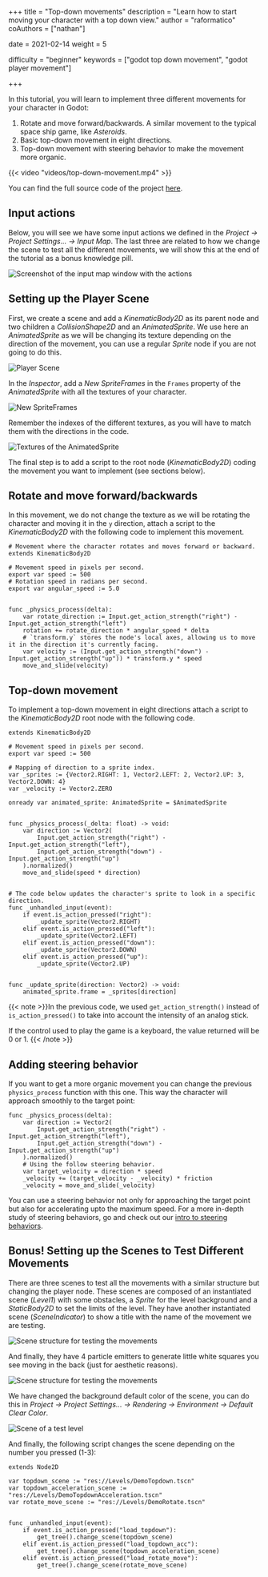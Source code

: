 +++
title = "Top-down movements"
description = "Learn how to start moving your character with a top down view."
author = "raformatico"
coAuthors = ["nathan"]

date = 2021-02-14
weight = 5

difficulty = "beginner"
keywords = ["godot top down movement", "godot player movement"]

+++

In this tutorial, you will learn to implement three different movements for your character in Godot:
1. Rotate and move forward/backwards. A similar movement to the typical space ship game, like _Asteroids_.
2. Basic top-down movement in eight directions.
3. Top-down movement with steering behavior to make the movement more organic.

{{< video "videos/top-down-movement.mp4" >}}

You can find the full source code of the project [here](https://github.com/GDQuest/godot-mini-tuts-demos/tree/master/2d/top-down-movement).

## Input actions

Below, you will see we have some input actions we defined in the _Project -> Project Settings... -> Input Map_. The last three are related to how we change the scene to test all the different movements, we will show this at the end of the tutorial as a bonus knowledge pill.

![Screenshot of the input map window with the actions](images/input_map.png)

## Setting up the Player Scene

First, we create a scene and add a _KinematicBody2D_ as its parent node and two children a _CollisionShape2D_ and an _AnimatedSprite_. We use here an _AnimatedSprite_ as we will be changing its texture depending on the direction of the movement, you can use a regular _Sprite_ node if you are not going to do this.

![Player Scene](images/player_nodes.png)

In the _Inspector_, add a _New SpriteFrames_ in the `Frames` property of the _AnimatedSprite_ with all the textures of your character. 

![New SpriteFrames](images/animated_sprite_1.png)

Remember the indexes of the different textures, as you will have to match them with the directions in the code.

![Textures of the AnimatedSprite](images/animated_sprite_2.png)

The final step is to add a script to the root node (_KinematicBody2D_) coding the movement you want to implement (see sections below).

## Rotate and move forward/backwards

In this movement, we do not change the texture as we will be rotating the character and moving it in the `y` direction, attach a script to the _KinematicBody2D_ with the following code to implement this movement.

```gdscript
# Movement where the character rotates and moves forward or backward.
extends KinematicBody2D

# Movement speed in pixels per second.
export var speed := 500
# Rotation speed in radians per second.
export var angular_speed := 5.0


func _physics_process(delta):
	var rotate_direction := Input.get_action_strength("right") - Input.get_action_strength("left")
	rotation += rotate_direction * angular_speed * delta
	# `transform.y` stores the node's local axes, allowing us to move it in the direction it's currently facing.
	var velocity := (Input.get_action_strength("down") - Input.get_action_strength("up")) * transform.y * speed
	move_and_slide(velocity)
```

## Top-down movement

To implement a top-down movement in eight directions attach a script to the _KinematicBody2D_ root node with the following code.

```gdscript
extends KinematicBody2D

# Movement speed in pixels per second.
export var speed := 500

# Mapping of direction to a sprite index.
var _sprites := {Vector2.RIGHT: 1, Vector2.LEFT: 2, Vector2.UP: 3, Vector2.DOWN: 4}
var _velocity := Vector2.ZERO

onready var animated_sprite: AnimatedSprite = $AnimatedSprite


func _physics_process(_delta: float) -> void:
	var direction := Vector2(
		Input.get_action_strength("right") - Input.get_action_strength("left"),
		Input.get_action_strength("down") - Input.get_action_strength("up")
	).normalized()
	move_and_slide(speed * direction)


# The code below updates the character's sprite to look in a specific direction.
func _unhandled_input(event):
	if event.is_action_pressed("right"):
		_update_sprite(Vector2.RIGHT)
	elif event.is_action_pressed("left"):
		_update_sprite(Vector2.LEFT)
	elif event.is_action_pressed("down"):
		_update_sprite(Vector2.DOWN)
	elif event.is_action_pressed("up"):
		_update_sprite(Vector2.UP)


func _update_sprite(direction: Vector2) -> void:
	animated_sprite.frame = _sprites[direction]

```

{{< note >}}In the previous code, we used `get_action_strength()` instead of `is_action_pressed()` to take into account the intensity of an analog stick.  

If the control used to play the game is a keyboard, the value returned will be 0 or 1. {{< /note >}}

## Adding steering behavior

If you want to get a more organic movement you can change the previous `physics_process` function with this one. This way the character will approach smoothly to the target point:

```gdscript
func _physics_process(delta):
	var direction := Vector2(
		Input.get_action_strength("right") - Input.get_action_strength("left"),
		Input.get_action_strength("down") - Input.get_action_strength("up")
	).normalized()
	# Using the follow steering behavior.
	var target_velocity = direction * speed
	_velocity += (target_velocity - _velocity) * friction
	_velocity = move_and_slide(_velocity)

```

You can use a steering behavior not only for approaching the target point but also for accelerating upto the maximum speed. For a more in-depth study of steering behaviors, go and check out our [intro to steering behaviors](https://www.gdquest.com/tutorial/godot/2d/intro-to-steering-behaviors/).

## Bonus! Setting up the Scenes to Test Different Movements

There are three scenes to test all the movements with a similar structure but changing the player node. These scenes are composed of an instantiated scene (_Level1_) with some obstacles, a _Sprite_ for the level background and a _StaticBody2D_ to set the limits of the level. They have another instantiated scene (_SceneIndicator_) to show a title with the name of the movement we are testing.

![Scene structure for testing the movements](images/general_scene_nodes.png)

And finally, they have 4 particle emitters to generate little white squares you see moving in the back (just for aesthetic reasons).

![Scene structure for testing the movements](images/general_scene.png)

We have changed the background default color of the scene, you can do this in _Project -> Project Settings... -> Rendering -> Environment -> Default Clear Color_.

![Scene of a test level](images/background_color.png)

And finally, the following script changes the scene depending on the number you pressed (1-3):

```gdscript
extends Node2D

var topdown_scene := "res://Levels/DemoTopdown.tscn"
var topdown_acceleration_scene := "res://Levels/DemoTopdownAcceleration.tscn"
var rotate_move_scene := "res://Levels/DemoRotate.tscn"


func _unhandled_input(event):
	if event.is_action_pressed("load_topdown"):
		get_tree().change_scene(topdown_scene)
	elif event.is_action_pressed("load_topdown_acc"):
		get_tree().change_scene(topdown_acceleration_scene)
	elif event.is_action_pressed("load_rotate_move"):
		get_tree().change_scene(rotate_move_scene)
```

